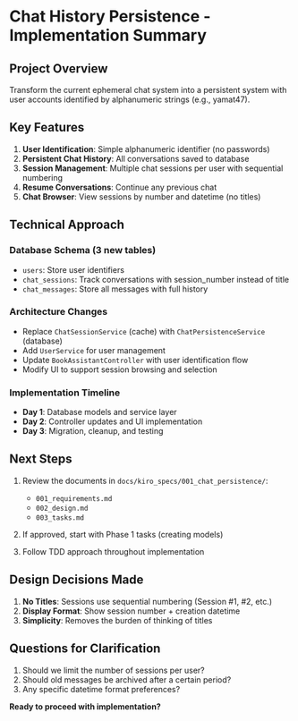 # Chat History Persistence - Implementation Summary

## Project Overview
Transform the current ephemeral chat system into a persistent system with user accounts identified by alphanumeric strings (e.g., yamat47).

## Key Features
1. **User Identification**: Simple alphanumeric identifier (no passwords)
2. **Persistent Chat History**: All conversations saved to database
3. **Session Management**: Multiple chat sessions per user with sequential numbering
4. **Resume Conversations**: Continue any previous chat
5. **Chat Browser**: View sessions by number and datetime (no titles)

## Technical Approach

### Database Schema (3 new tables)
- `users`: Store user identifiers
- `chat_sessions`: Track conversations with session_number instead of title
- `chat_messages`: Store all messages with full history

### Architecture Changes
- Replace `ChatSessionService` (cache) with `ChatPersistenceService` (database)
- Add `UserService` for user management
- Update `BookAssistantController` with user identification flow
- Modify UI to support session browsing and selection

### Implementation Timeline
- **Day 1**: Database models and service layer
- **Day 2**: Controller updates and UI implementation
- **Day 3**: Migration, cleanup, and testing

## Next Steps
1. Review the documents in `docs/kiro_specs/001_chat_persistence/`:
   - `001_requirements.md`
   - `002_design.md`
   - `003_tasks.md`

2. If approved, start with Phase 1 tasks (creating models)

3. Follow TDD approach throughout implementation

## Design Decisions Made
1. **No Titles**: Sessions use sequential numbering (Session #1, #2, etc.)
2. **Display Format**: Show session number + creation datetime
3. **Simplicity**: Removes the burden of thinking of titles

## Questions for Clarification
1. Should we limit the number of sessions per user?
2. Should old messages be archived after a certain period?
3. Any specific datetime format preferences?

**Ready to proceed with implementation?**